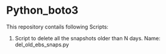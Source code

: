 # Python_boto3

This repository contails following Scripts:

1. Script to delete all the snapshots older than N days.
    Name: del_old_ebs_snaps.py
